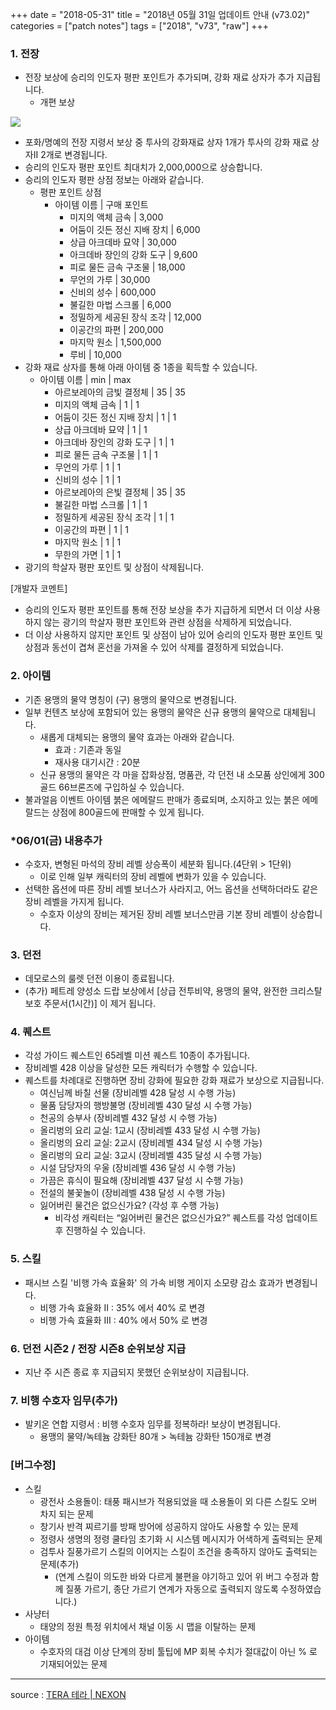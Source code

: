 +++
date = "2018-05-31"
title = "2018년 05월 31일 업데이트 안내 (v73.02)"
categories = ["patch notes"]
tags = ["2018", "v73", "raw"]
+++

### 1. 전장
- 전장 보상에 승리의 인도자 평판 포인트가 추가되며, 강화 재료 상자가 추가 지급됩니다.
  - 개편 보상

![](/images/patch/v73-02_1.png)

  - 포화/명예의 전장 지령서 보상 중 투사의 강화재료 상자 1개가 투사의 강화 재료 상자II 2개로 변경됩니다.
  - 승리의 인도자 평판 포인트 최대치가 2,000,000으로 상승합니다.
  - 승리의 인도자 평판 상점 정보는 아래와 같습니다.
    - 평판 포인트 상점
      - 아이템 이름 | 구매 포인트
        - 미지의 액체 금속 | 3,000
        - 어둠이 깃든 정신 지배 장치 | 6,000
        - 상급 아크데바 묘약 | 30,000
        - 아크데바 장인의 강화 도구 | 9,600
        - 피로 물든 금속 구조물 | 18,000
        - 무언의 가루 | 30,000
        - 신비의 성수 | 600,000
        - 불길한 마법 스크롤 | 6,000
        - 정밀하게 세공된 장식 조각 | 12,000
        - 이공간의 파편 | 200,000
        - 마지막 원소 | 1,500,000
        - 루비 | 10,000
  - 강화 재료 상자를 통해 아래 아이템 중 1종을 획득할 수 있습니다.
    - 아이템 이름 | min | max
      - 아르보레아의 금빛 결정체 | 35 | 35
      - 미지의 액체 금속 | 1 | 1
      - 어둠이 깃든 정신 지배 장치 | 1 | 1
      - 상급 아크데바 묘약 | 1 | 1
      - 아크데바 장인의 강화 도구 | 1 | 1
      - 피로 물든 금속 구조물 | 1 | 1
      - 무언의 가루 | 1 | 1
      - 신비의 성수 | 1 | 1
      - 아르보레아의 은빛 결정체 | 35 | 35
      - 불길한 마법 스크롤 | 1 | 1
      - 정밀하게 세공된 장식 조각 | 1 | 1
      - 이공간의 파편 | 1 | 1
      - 마지막 원소 | 1 | 1
      - 무한의 가면 | 1 | 1
  - 광기의 학살자 평판 포인트 및 상점이 삭제됩니다.

[개발자 코멘트]
- 승리의 인도자 평판 포인트를 통해 전장 보상을 추가 지급하게 되면서 더 이상 사용하지 않는 광기의 학살자 평판 포인트와 관련 상점을 삭제하게 되었습니다. 
- 더 이상 사용하지 않지만 포인트 및 상점이 남아 있어 승리의 인도자 평판 포인트 및 상점과 동선이 겹쳐 혼선을 가져올 수 있어 삭제를 결정하게 되었습니다.

### 2. 아이템
- 기존 용맹의 물약 명칭이 (구) 용맹의 물약으로 변경됩니다.
- 일부 컨텐츠 보상에 포함되어 있는 용맹의 물약은 신규 용맹의 물약으로 대체됩니다.
  - 새롭게 대체되는 용맹의 물약 효과는 아래와 같습니다.
    - 효과 : 기존과 동일
    - 재사용 대기시간 : 20분
  - 신규 용맹의 물약은 각 마을 잡화상점, 명품관, 각 던전 내 소모품 상인에게 300골드 66브론즈에 구입하실 수 있습니다.
- 불과얼음 이벤트 아이템 붉은 에메랄드 판매가 종료되며, 소지하고 있는 붉은 에메랄드는 상점에 800골드에 판매할 수 있게 됩니다.

### *06/01(금) 내용추가
- 수호자, 변형된 마석의 장비 레벨 상승폭이 세분화 됩니다.(4단위 > 1단위)
  - 이로 인해 일부 캐릭터의 장비 레벨에 변화가 있을 수 있습니다.
- 선택한 옵션에 따른 장비 레벨 보너스가 사라지고, 어느 옵션을 선택하더라도 같은 장비 레벨을 가지게 됩니다.
  - 수호자 이상의 장비는 제거된 장비 레벨 보너스만큼 기본 장비 레벨이 상승합니다.

### 3. 던전
- 데모로스의 룰렛 던전 이용이 종료됩니다.
- (추가) 페트레 양성소 드랍 보상에서 [상급 전투비약, 용맹의 물약, 완전한 크리스탈 보호 주문서(1시간)] 이 제거 됩니다.

### 4. 퀘스트
- 각성 가이드 퀘스트인 65레벨 미션 퀘스트 10종이 추가됩니다.
- 장비레벨 428 이상을 달성한 모든 캐릭터가 수행할 수 있습니다.
- 퀘스트를 차례대로 진행하면 장비 강화에 필요한 강화 재료가 보상으로 지급됩니다.
  - 여신님께 바칠 선물 (장비레벨 428 달성 시 수행 가능)
  - 물품 담당자의 행방불명 (장비레벨 430 달성 시 수행 가능)
  - 천공의 승부사 (장비레벨 432 달성 시 수행 가능)
  - 올리벙의 요리 교실: 1교시 (장비레벨 433 달성 시 수행 가능)
  - 올리벙의 요리 교실: 2교시 (장비레벨 434 달성 시 수행 가능)
  - 올리벙의 요리 교실: 3교시 (장비레벨 435 달성 시 수행 가능)
  - 시설 담당자의 우울 (장비레벨 436 달성 시 수행 가능)
  - 가끔은 휴식이 필요해 (장비레벨 437 달성 시 수행 가능)
  - 전설의 불꽃놀이 (장비레벨 438 달성 시 수행 가능)
  - 잃어버린 물건은 없으신가요? (각성 후 수행 가능)
    - 비각성 캐릭터는 “잃어버린 물건은 없으신가요?” 퀘스트를 각성 업데이트 후 진행하실 수 있습니다.

### 5. 스킬
- 패시브 스킬 '비행 가속 효율화' 의 가속 비행 게이지 소모량 감소 효과가 변경됩니다.
  - 비행 가속 효율화 II : 35% 에서 40% 로 변경
  - 비행 가속 효율화 III : 40% 에서 50% 로 변경

### 6. 던전 시즌2 / 전장 시즌8 순위보상 지급
- 지난 주 시즌 종료 후 지급되지 못했던 순위보상이 지급됩니다.

### 7. 비행 수호자 임무(추가)
- 발키온 연합 지령서 : 비행 수호자 임무를 정복하라! 보상이 변경됩니다.
  -  용맹의 물약/녹테늄 강화탄 80개 > 녹테늄 강화탄 150개로 변경

### [버그수정]
- 스킬
  - 광전사 소용돌이: 태풍 패시브가 적용되었을 때 소용돌이 외 다른 스킬도 오버 차지 되는 문제
  - 창기사 반격 찌르기를 방패 방어에 성공하지 않아도 사용할 수 있는 문제
  - 정령사 생명의 정령 쿨타임 초기화 시 시스템 메시지가 어색하게 출력되는 문제
  - 검투사 질풍가르기 스킬의 이어지는 스킬이 조건을 충족하지 않아도 출력되는 문제(추가)
    - (연계 스킬이 의도한 바와 다르게 불편을 야기하고 있어 위 버그 수정과 함께 질풍 가르기, 종단 가르기 연계가 자동으로 출력되지 않도록 수정하였습니다.)
- 사냥터
  - 태양의 정원 특정 위치에서 채널 이동 시 맵을 이탈하는 문제
- 아이템
  - 수호자의 대검 이상 단계의 장비 툴팁에 MP 회복 수치가 절대값이 아닌 % 로 기재되어있는 문제

----

source : [TERA 테라 | NEXON](http://tera.nexon.com/news/update/view.aspx?n4articlesn=336)
